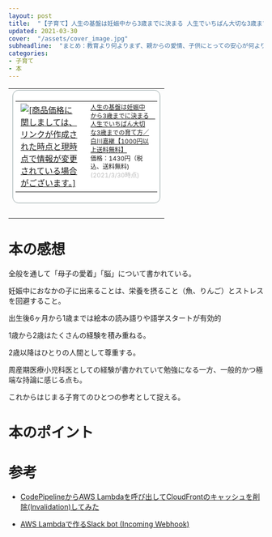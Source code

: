 ```yaml
---
layout: post
title:  "【子育て】人生の基盤は妊娠中から3歳までに決まる 人生でいちばん大切な3歳までの育て方"
updated: 2021-03-30
cover:  "/assets/cover_image.jpg"
subheadline:  "まとめ：教育より何よりまず、親からの愛情、子供にとっての安心が何より大切"
categories: 
- 子育て
- 本
---
```


<table border="0" cellpadding="0" cellspacing="0"><tr><td><div style="border:1px solid #95a5a6;border-radius:.75rem;background-color:#FFFFFF;width:280px;margin:0px;padding:5px;text-align:center;overflow:hidden;"><table><tr><td style="width:128px"><a href="https://hb.afl.rakuten.co.jp/ichiba/1f866b4f.c2a33749.1f866b50.4cea28af/?pc=https%3A%2F%2Fitem.rakuten.co.jp%2Fbookfan%2Fbk-4492045090%2F&link_type=picttext&ut=eyJwYWdlIjoiaXRlbSIsInR5cGUiOiJwaWN0dGV4dCIsInNpemUiOiIxMjh4MTI4IiwibmFtIjoxLCJuYW1wIjoicmlnaHQiLCJjb20iOjEsImNvbXAiOiJkb3duIiwicHJpY2UiOjEsImJvciI6MSwiY29sIjoxLCJiYnRuIjoxLCJwcm9kIjowLCJhbXAiOmZhbHNlfQ%3D%3D" target="_blank" rel="nofollow sponsored noopener" style="word-wrap:break-word;"  ><img src="https://hbb.afl.rakuten.co.jp/hgb/1f866b4f.c2a33749.1f866b50.4cea28af/?me_id=1285657&item_id=11002621&pc=https%3A%2F%2Fthumbnail.image.rakuten.co.jp%2F%400_mall%2Fbookfan%2Fcabinet%2F00454%2Fbk4492045090.jpg%3F_ex%3D128x128&s=128x128&t=picttext" border="0" style="margin:2px" alt="[商品価格に関しましては、リンクが作成された時点と現時点で情報が変更されている場合がございます。]" title="[商品価格に関しましては、リンクが作成された時点と現時点で情報が変更されている場合がございます。]"></a></td><td style="vertical-align:top;width:136px;"><p style="font-size:12px;line-height:1.4em;text-align:left;margin:0px;padding:2px 6px;word-wrap:break-word"><a href="https://hb.afl.rakuten.co.jp/ichiba/1f866b4f.c2a33749.1f866b50.4cea28af/?pc=https%3A%2F%2Fitem.rakuten.co.jp%2Fbookfan%2Fbk-4492045090%2F&link_type=picttext&ut=eyJwYWdlIjoiaXRlbSIsInR5cGUiOiJwaWN0dGV4dCIsInNpemUiOiIxMjh4MTI4IiwibmFtIjoxLCJuYW1wIjoicmlnaHQiLCJjb20iOjEsImNvbXAiOiJkb3duIiwicHJpY2UiOjEsImJvciI6MSwiY29sIjoxLCJiYnRuIjoxLCJwcm9kIjowLCJhbXAiOmZhbHNlfQ%3D%3D" target="_blank" rel="nofollow sponsored noopener" style="word-wrap:break-word;"  >人生の基盤は妊娠中から3歳までに決まる　人生でいちばん大切な3歳までの育て方／白川嘉継【1000円以上送料無料】</a><br><span >価格：1430円（税込、送料無料)</span> <span style="color:#BBB">(2021/3/30時点)</span></p></td></tr></table></div><br><p style="color:#000000;font-size:12px;line-height:1.4em;margin:5px;word-wrap:break-word"></p></td></tr></table>

# 本の感想

全般を通して「母子の愛着」「脳」について書かれている。

妊娠中におなかの子に出来ることは、栄養を摂ること（魚、りんご）とストレスを回避すること。

出生後6ヶ月から1歳までは絵本の読み語りや語学スタートが有効的

1歳から2歳はたくさんの経験を積み重ねる。

2歳以降はひとりの人間として尊重する。

周産期医療小児科医としての経験が書かれていて勉強になる一方、一般的かつ極端な持論に感じる点も。

これからはじまる子育てのひとつの参考として捉える。

# 本のポイント



# 参考

* [CodePipelineからAWS Lambdaを呼び出してCloudFrontのキャッシュを削除(Invalidation)してみた](https://dev.classmethod.jp/articles/cloudfront-invalidation-using-codepipeline-custom-action/)

* [AWS Lambdaで作るSlack bot (Incoming Webhook)](https://qiita.com/yokoc1322/items/553ad147b82277b2beca)